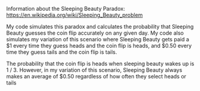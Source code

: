 Information about the Sleeping Beauty Paradox: https://en.wikipedia.org/wiki/Sleeping_Beauty_problem

My code simulates this paradox and calculates the probability that Sleeping Beauty guesses the coin flip accurately on any given day.
My code also simulates my variation of this scenario where Sleeping Beauty gets paid a $1 every time they guess heads and the coin flip is heads, and $0.50 every time they guess tails and the coin flip is tails.

The probability that the coin flip is heads when sleeping beauty wakes up is 1 / 3. However, in my variation of this scenario, Sleeping Beauty always makes an average of $0.50 regardless of how often they select heads or tails
